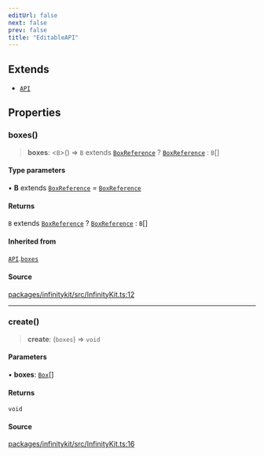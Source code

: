 ```yaml
---
editUrl: false
next: false
prev: false
title: "EditableAPI"
---
```


## Extends

- [`API`](API.md)

## Properties

### boxes()

> **boxes**: \<`B`\>() => `B` extends [`BoxReference`](../type-aliases/BoxReference.md) ? [`BoxReference`](../type-aliases/BoxReference.md) : `B`[]

#### Type parameters

• **B** extends [`BoxReference`](../type-aliases/BoxReference.md) = [`BoxReference`](../type-aliases/BoxReference.md)

#### Returns

`B` extends [`BoxReference`](../type-aliases/BoxReference.md) ? [`BoxReference`](../type-aliases/BoxReference.md) : `B`[]

#### Inherited from

[`API`](API.md).[`boxes`](API.md#boxes)

#### Source

[packages/infinitykit/src/InfinityKit.ts:12](https://github.com/nodenogg-in/alpha-p2p/blob/1896b55/packages/infinitykit/src/InfinityKit.ts#L12)

***

### create()

> **create**: (`boxes`) => `void`

#### Parameters

• **boxes**: [`Box`](../type-aliases/Box.md)[]

#### Returns

`void`

#### Source

[packages/infinitykit/src/InfinityKit.ts:16](https://github.com/nodenogg-in/alpha-p2p/blob/1896b55/packages/infinitykit/src/InfinityKit.ts#L16)
